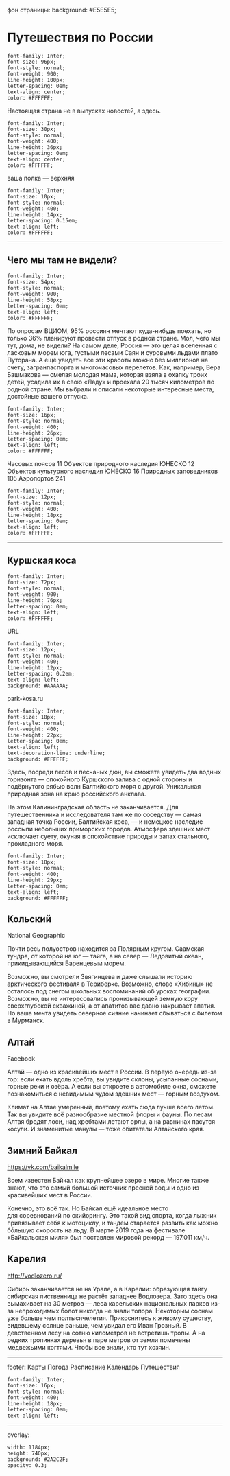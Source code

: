 фон страницы: background: #E5E5E5;

# Путешествия по России

    font-family: Inter;
    font-size: 96px;
    font-style: normal;
    font-weight: 900;
    line-height: 100px;
    letter-spacing: 0em;
    text-align: center;
    color: #FFFFFF;

Настоящая страна не в выпусках новостей, а здесь.

    font-family: Inter;
    font-size: 30px;
    font-style: normal;
    font-weight: 400;
    line-height: 36px;
    letter-spacing: 0em;
    text-align: center;
    color: #FFFFFF;

ваша полка — верхняя

    font-family: Inter;
    font-size: 10px;
    font-style: normal;
    font-weight: 400;
    line-height: 14px;
    letter-spacing: 0.15em;
    text-align: left;
    color: #FFFFFF;


***
## Чего мы там не видели?

    font-family: Inter;
    font-size: 54px;
    font-style: normal;
    font-weight: 900;
    line-height: 58px;
    letter-spacing: 0em;
    text-align: left;
    color: #FFFFFF;


По опросам ВЦИОМ, 95% россиян мечтают куда-нибудь поехать, но только 36% планируют провести отпуск в родной стране. Мол, чего мы тут, дома, не видели? На самом деле, Россия — это целая вселенная с ласковым морем юга, густыми лесами Саян и суровыми льдами плато Путорана. А ещё увидеть все эти красоты можно без миллионов на счету, загранпаспорта и многочасовых перелетов. Как, например, Вера Башмакова — смелая молодая мама, которая взяла в охапку троих детей, усадила их в свою «Ладу» и проехала 20 тысяч километров по родной стране. Мы выбрали и описали некоторые интересные места, достойные вашего отпуска.

    font-family: Inter;
    font-size: 16px;
    font-style: normal;
    font-weight: 400;
    line-height: 26px;
    letter-spacing: 0em;
    text-align: left;
    color: #FFFFFF;


Часовых поясов 11
Объектов природного наследия ЮНЕСКО 12
Объектов культурного наследия ЮНЕСКО 16
Природных заповедников 105
Аэропортов 241

    font-family: Inter;
    font-size: 12px;
    font-style: normal;
    font-weight: 400;
    line-height: 18px;
    letter-spacing: 0em;
    text-align: left;
    color: #FFFFFF;
***
## Куршская коса

    font-family: Inter;
    font-size: 72px;
    font-style: normal;
    font-weight: 900;
    line-height: 76px;
    letter-spacing: 0em;
    text-align: left;
    color: #FFFFFF;

URL

    font-family: Inter;
    font-size: 12px;
    font-style: normal;
    font-weight: 400;
    line-height: 12px;
    letter-spacing: 0.2em;
    text-align: left;
    background: #AAAAAA;

park-kosa.ru

    font-family: Inter;
    font-size: 18px;
    font-style: normal;
    font-weight: 400;
    line-height: 22px;
    letter-spacing: 0em;
    text-align: left;
    text-decoration-line: underline;
    background: #FFFFFF;

Здесь, посреди лесов и песчаных дюн, вы сможете увидеть два водных горизонта — спокойного Куршского залива с одной стороны и подёрнутого рябью волн Балтийского моря с другой. Уникальная природная зона на краю российского анклава.

На этом Калининградская область не заканчивается. Для путешественника и исследователя там же по соседству — самая западная точка России, Балтийская коса, — и немецкое наследие россыпи небольших приморских городов. Атмосфера здешних мест исключает суету, окуная в спокойствие природы и запах стального, прохладного моря.

    font-family: Inter;
    font-size: 18px;
    font-style: normal;
    font-weight: 400;
    line-height: 29px;
    letter-spacing: 0em;
    text-align: left;
    background: #FFFFFF;

## Кольский

National Geographic

Почти весь полуостров находится за Полярным кругом. Саамская тундра, от которой на юг —
тайга, а на север — Ледовитый океан, прикидывающийся Баренцевым морем.

Возможно, вы смотрели Звягинцева и даже слышали историю арктического фестиваля в Териберке. Возможно, слово «Хибины» не осталось под снегом школьных воспоминаний об уроках географии. Возможно, вы не интересовались пронизывающей земную кору сверхглубокой скважиной, а от апатитов вас давно накрывает апатия. Но ваша мечта увидеть северное сияние начинает сбываться с билетом
в Мурманск.

## Алтай

Facebook

Алтай — одно из красивейших мест в России.
В первую очередь из-за гор: если ехать вдоль хребта, вы увидите склоны, усыпанные соснами, горные реки и озёра. А если вы откроете в автомобиле окна, сможете познакомиться с невидимым чудом здешних мест — горным воздухом.

Климат на Алтае умеренный, поэтому ехать сюда лучше всего летом. Так вы увидите всё разнообразие местной флоры и фауны. По лесам Алтая бродят лоси, над хребтами летают орлы, а на равнинах пасутся косули. И знаменитые манулы — тоже обитатели Алтайского края.

## Зимний Байкал

https://vk.com/baikalmile

Всем известен Байкал как крупнейшее озеро
в мире. Многие также знают, что это самый большой источник пресной воды и одно из красивейших мест в России.

Конечно, это всё так. Но Байкал ещё идеальное место для соревнований по скийорингу. Это такой вид спорта, когда лыжник привязывает себя
к мотоциклу, и тандем старается развить как можно бóльшую скорость на льду. В марте 2019 года на фестивале «Байкальская миля» был поставлен мировой рекорд — 197.011 км/ч.

## Карелия

http://vodlozero.ru/

Сибирь заканчивается не на Урале, а в Карелии: образующая тайгу сибирская лиственница не растёт западнее Водлозера. Зато здесь она вымахивает на 30 метров — леса карельских национальных парков из-за непроходимых болот никогда не знали топора. Некоторым соснам уже больше чем полтысячелетия. Прикоснитесь к живому существу, видевшему солнце раньше, чем увидал его Иван Грозный.
В девственном лесу на сотню километров не встретишь тропы. А на редких тропинках деревья
в паре метров от земли помечены медвежьими когтями. Чтобы все знали, кто тут хозяин.
***


footer:
Карты
Погода
Расписание
Календарь
Путешествия

    font-family: Inter;
    font-size: 16px;
    font-style: normal;
    font-weight: 400;
    line-height: 18px;
    letter-spacing: 0em;
    text-align: left;
***

overlay:

    width: 1184px;
    height: 740px;
    background: #2A2C2F;
    opacity: 0.3;
